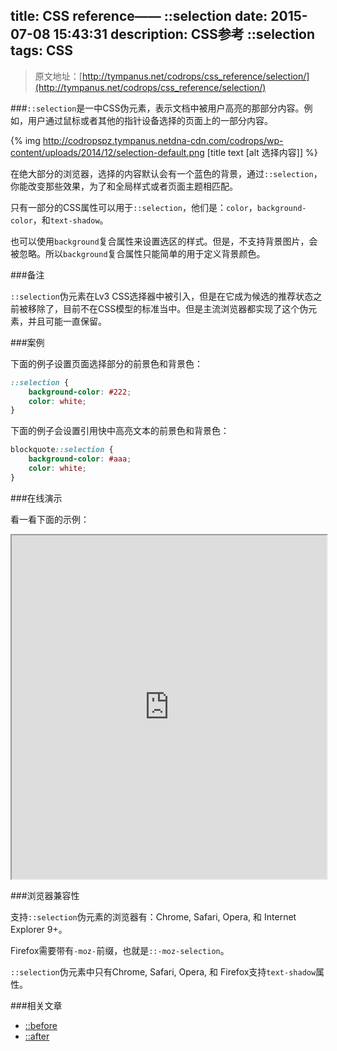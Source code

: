 title: CSS reference—— ::selection
date: 2015-07-08 15:43:31
description: CSS参考 ::selection
tags: CSS
---

> 原文地址：[http://tympanus.net/codrops/css_reference/selection/](http://tympanus.net/codrops/css_reference/selection/)

###`::selection`是一中CSS伪元素，表示文档中被用户高亮的那部分内容。例如，用户通过鼠标或者其他的指针设备选择的页面上的一部分内容。

 {% img http://codropspz.tympanus.netdna-cdn.com/codrops/wp-content/uploads/2014/12/selection-default.png [title text [alt 选择内容]] %}

在绝大部分的浏览器，选择的内容默认会有一个蓝色的背景，通过`::selection`，你能改变那些效果，为了和全局样式或者页面主题相匹配。

只有一部分的CSS属性可以用于`::selection`，他们是：`color`，`background-color`，和`text-shadow`。

<!--more-->

也可以使用`background`复合属性来设置选区的样式。但是，不支持背景图片，会被忽略。所以`background`复合属性只能简单的用于定义背景颜色。

###备注

`::selection`伪元素在Lv3 CSS选择器中被引入，但是在它成为候选的推荐状态之前被移除了，目前不在CSS模型的标准当中。但是主流浏览器都实现了这个伪元素，并且可能一直保留。

###案例

下面的例子设置页面选择部分的前景色和背景色：

```css
::selection {
    background-color: #222;
    color: white;
}
```

下面的例子会设置引用快中高亮文本的前景色和背景色：

```css
blockquote::selection {
    background-color: #aaa;
    color: white;
}
```

###在线演示

看一看下面的示例：

<iframe src="http://tympanus.net/codrops-playground/SaraSoueidan/JsnvwNcX/embed/result,html,css/" width="100%" height="550px"></iframe>

###浏览器兼容性

支持`::selection`伪元素的浏览器有：Chrome,  Safari, Opera, 和 Internet Explorer 9+。

Firefox需要带有`-moz-`前缀，也就是`::-moz-selection`。

`::selection`伪元素中只有Chrome, Safari, Opera, 和 Firefox支持`text-shadow`属性。

###相关文章

* [::before](http://lesrecord.com/2015/07/03/CSS-reference-before/)
* [::after](http://lesrecord.com/2015/07/02/CSS-reference-after/)
